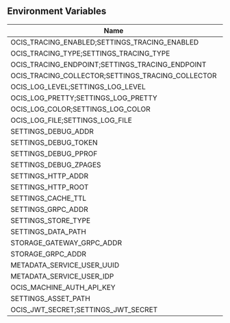 ## Environment Variables

| Name | Type | Default Value | Description |
|------|------|---------------|-------------|
| OCIS_TRACING_ENABLED;SETTINGS_TRACING_ENABLED | bool | false | |
| OCIS_TRACING_TYPE;SETTINGS_TRACING_TYPE | string |  | |
| OCIS_TRACING_ENDPOINT;SETTINGS_TRACING_ENDPOINT | string |  | |
| OCIS_TRACING_COLLECTOR;SETTINGS_TRACING_COLLECTOR | string |  | |
| OCIS_LOG_LEVEL;SETTINGS_LOG_LEVEL | string |  | |
| OCIS_LOG_PRETTY;SETTINGS_LOG_PRETTY | bool | false | |
| OCIS_LOG_COLOR;SETTINGS_LOG_COLOR | bool | false | |
| OCIS_LOG_FILE;SETTINGS_LOG_FILE | string |  | |
| SETTINGS_DEBUG_ADDR | string | 127.0.0.1:9194 | |
| SETTINGS_DEBUG_TOKEN | string |  | |
| SETTINGS_DEBUG_PPROF | bool | false | |
| SETTINGS_DEBUG_ZPAGES | bool | false | |
| SETTINGS_HTTP_ADDR | string | 127.0.0.1:9190 | |
| SETTINGS_HTTP_ROOT | string | / | |
| SETTINGS_CACHE_TTL | int | 604800 | |
| SETTINGS_GRPC_ADDR | string | 127.0.0.1:9191 | |
| SETTINGS_STORE_TYPE | string | metadata | |
| SETTINGS_DATA_PATH | string | ~/.ocis/settings | |
| STORAGE_GATEWAY_GRPC_ADDR | string | 127.0.0.1:9215 | |
| STORAGE_GRPC_ADDR | string | 127.0.0.1:9215 | |
| METADATA_SERVICE_USER_UUID | string |  | |
| METADATA_SERVICE_USER_IDP | string | internal | |
| OCIS_MACHINE_AUTH_API_KEY | string |  | |
| SETTINGS_ASSET_PATH | string |  | |
| OCIS_JWT_SECRET;SETTINGS_JWT_SECRET | string |  | |